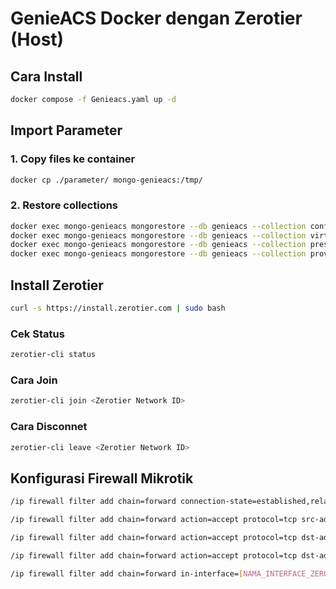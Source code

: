 # GenieACS Docker dengan Zerotier (Host)

## Cara Install
```bash
docker compose -f Genieacs.yaml up -d
```
## Import Parameter
### 1. Copy files ke container
```bash
docker cp ./parameter/ mongo-genieacs:/tmp/
```
### 2. Restore collections
```bash
docker exec mongo-genieacs mongorestore --db genieacs --collection config              --drop /tmp/parameter/config.bson
docker exec mongo-genieacs mongorestore --db genieacs --collection virtualParameters   --drop /tmp/parameter/virtualParameters.bson
docker exec mongo-genieacs mongorestore --db genieacs --collection presets             --drop /tmp/parameter/presets.bson
docker exec mongo-genieacs mongorestore --db genieacs --collection provisions          --drop /tmp/parameter/provisions.bson
```
## Install Zerotier
```bash
curl -s https://install.zerotier.com | sudo bash
```

### Cek Status
```bash
zerotier-cli status
```
### Cara Join
```bash
zerotier-cli join <Zerotier Network ID>
```
### Cara Disconnet
```bash
zerotier-cli leave <Zerotier Network ID>
```

## Konfigurasi Firewall Mikrotik
```bash
/ip firewall filter add chain=forward connection-state=established,related action=accept

/ip firewall filter add chain=forward action=accept protocol=tcp src-address=[IP_ZEROTIER_VPS] in-interface=[NAMA_INTERFACE_ZEROTIER] out-interface=[NAMA_INTERFACE_VLAN] dst-port=58000,7547 comment="ACS -> ONU"

/ip firewall filter add chain=forward action=accept protocol=tcp dst-address=[IP_ZEROTIER_VPS] in-interface=[NAMA_INTERFACE_VLAN] out-interface=[NAMA_INTERFACE_VLAN] src-port=58000,7547 comment="ONU -> ACS replies"

/ip firewall filter add chain=forward action=accept protocol=tcp dst-address=[IP_ZEROTIER_VPS] in-interface=[NAMA_INTERFACE_VLAN] out-interface=[NAMA_INTERFACE_ZEROTIER] dst-port=7547 comment="ONU -> ACS CWMP"

/ip firewall filter add chain=forward in-interface=[NAMA_INTERFACE_ZEROTIER] out-interface=[NAMA_INTERFACE_VLAN] action=accept
```
